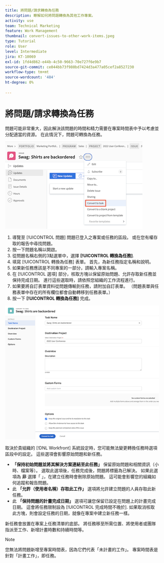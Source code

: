 ```yaml
---
title: 將問題/請求轉換為任務
description: 瞭解如何將問題轉換為其他工作專案。
activity: use
team: Technical Marketing
feature: Work Management
thumbnail: convert-issues-to-other-work-items.jpeg
type: Tutorial
role: User
level: Intermediate
jira: KT-10069
exl-id: 1fd4d862-e44b-4c50-9663-70e727f6e9b7
source-git-commit: ce044bb73f980bd7424d3a477a05cef2a8527230
workflow-type: tm+mt
source-wordcount: '484'
ht-degree: 0%

---
```


# 將問題/請求轉換為任務

問題可能非常重大，因此解決該問題的時間和精力需要在專案時間表中予以考慮並分配適當的資源。 在此情況下，問題可轉換為任務。

![的影像 [!UICONTROL 轉換為任務] 中的問題選項 [!UICONTROL Workfront].](assets/15-convert-issue-to-task-menu-option.png)

1. 導覽至 [!UICONTROL 問題] 問題已登入之專案或任務的區段。 或在您有權存取的報告中尋找問題。
1. 按一下問題名稱以開啟。
1. 從問題名稱右側的3點選單中，選擇 **[!UICONTROL 轉換為任務]**.
1. 填寫 [!UICONTROL 轉換為任務] 表單。 首先，為新任務指定名稱和說明。
1. 如果新任務應該是不同專案的一部分，請輸入專案名稱。
1. 在 [!UICONTROL 選項] 部分，核取方塊以保留原始問題、允許存取新任務並保持完成日期。 進行這些選取時，請依照您組織的工作流程進行。
1. 如果要將自訂表單資料從問題傳輸到任務，請附加自訂表單。 （問題表單與任務表單中存在的所有欄位都會自動轉移到任務表單。）
1. 按一下 **[!UICONTROL 轉換為任務]** 完成。

![的影像 [!UICONTROL 轉換為任務] 中的問題形式 [!UICONTROL Workfront].](assets/16-convert-to-task-options.png)

取決於貴組織的 [!DNL Workfront] 系統設定時，您可能無法變更轉換任務時選項區段中的設定。 這些選項會影響原始問題和新任務。

* **「保持初始問題並將其解決方案連結至此任務」** 保留原始問題和相關資訊（小時、檔案等）。 選取此選項後，任務完成後，問題將標籤為已解決。 如果此選項為 **非** 選擇「 」，在建立任務時會刪除原始問題。 這可能會影響您的組織如何追蹤和報告問題。
* 此 **「允許（使用者名稱）存取此工作」** 選項將允許建立問題的人員存取此新任務。
* 此 **「保持問題的計畫完成日期」** 選項可讓您保留已設定在問題上的計畫完成日期。 這會將任務限制設為 [!UICONTROL 完成時間不晚於]. 如果取消核取此方塊，則會設定任務的日期，就像在專案中建立新任務一樣。

新任務會放置在專案上任務清單的底部。 將任務移至所需位置、將使用者或團隊指派至工作、新增計畫時數和持續時間等。

>[!NOTE]
>
>您無法將問題新增至專案時間表，因為它們代表「未計畫的工作」。 專案時間表是針對「計畫工作」，即任務。


